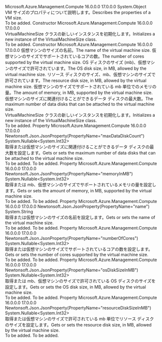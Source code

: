 <Type Name="VirtualMachineSize" FullName="Microsoft.Azure.Management.Compute.Models.VirtualMachineSize">
  <TypeSignature Language="C#" Value="public class VirtualMachineSize" />
  <TypeSignature Language="ILAsm" Value=".class public auto ansi beforefieldinit VirtualMachineSize extends System.Object" />
  <TypeSignature Language="DocId" Value="T:Microsoft.Azure.Management.Compute.Models.VirtualMachineSize" />
  <TypeSignature Language="VB.NET" Value="Public Class VirtualMachineSize" />
  <TypeSignature Language="F#" Value="type VirtualMachineSize = class" />
  <AssemblyInfo>
    <AssemblyName>Microsoft.Azure.Management.Compute</AssemblyName>
    <AssemblyVersion>16.0.0.0</AssemblyVersion>
    <AssemblyVersion>17.0.0.0</AssemblyVersion>
  </AssemblyInfo>
  <Base>
    <BaseTypeName>System.Object</BaseTypeName>
  </Base>
  <Interfaces />
  <Docs>
    <summary>
            <span data-ttu-id="a5c94-101">VM サイズのプロパティについて説明します。</span><span class="sxs-lookup"><span data-stu-id="a5c94-101">Describes the properties of a VM size.</span></span>
            </summary>
    <remarks>To be added.</remarks>
  </Docs>
  <Members>
    <Member MemberName=".ctor">
      <MemberSignature Language="C#" Value="public VirtualMachineSize ();" />
      <MemberSignature Language="ILAsm" Value=".method public hidebysig specialname rtspecialname instance void .ctor() cil managed" />
      <MemberSignature Language="DocId" Value="M:Microsoft.Azure.Management.Compute.Models.VirtualMachineSize.#ctor" />
      <MemberSignature Language="VB.NET" Value="Public Sub New ()" />
      <MemberType>Constructor</MemberType>
      <AssemblyInfo>
        <AssemblyName>Microsoft.Azure.Management.Compute</AssemblyName>
        <AssemblyVersion>16.0.0.0</AssemblyVersion>
        <AssemblyVersion>17.0.0.0</AssemblyVersion>
      </AssemblyInfo>
      <Parameters />
      <Docs>
        <summary>
            <span data-ttu-id="a5c94-102">VirtualMachineSize クラスの新しいインスタンスを初期化します。</span><span class="sxs-lookup"><span data-stu-id="a5c94-102">Initializes a new instance of the VirtualMachineSize class.</span></span>
            </summary>
        <remarks>To be added.</remarks>
      </Docs>
    </Member>
    <Member MemberName=".ctor">
      <MemberSignature Language="C#" Value="public VirtualMachineSize (string name = null, Nullable&lt;int&gt; numberOfCores = null, Nullable&lt;int&gt; osDiskSizeInMB = null, Nullable&lt;int&gt; resourceDiskSizeInMB = null, Nullable&lt;int&gt; memoryInMB = null, Nullable&lt;int&gt; maxDataDiskCount = null);" />
      <MemberSignature Language="ILAsm" Value=".method public hidebysig specialname rtspecialname instance void .ctor(string name, valuetype System.Nullable`1&lt;int32&gt; numberOfCores, valuetype System.Nullable`1&lt;int32&gt; osDiskSizeInMB, valuetype System.Nullable`1&lt;int32&gt; resourceDiskSizeInMB, valuetype System.Nullable`1&lt;int32&gt; memoryInMB, valuetype System.Nullable`1&lt;int32&gt; maxDataDiskCount) cil managed" />
      <MemberSignature Language="DocId" Value="M:Microsoft.Azure.Management.Compute.Models.VirtualMachineSize.#ctor(System.String,System.Nullable{System.Int32},System.Nullable{System.Int32},System.Nullable{System.Int32},System.Nullable{System.Int32},System.Nullable{System.Int32})" />
      <MemberSignature Language="VB.NET" Value="Public Sub New (Optional name As String = null, Optional numberOfCores As Nullable(Of Integer) = null, Optional osDiskSizeInMB As Nullable(Of Integer) = null, Optional resourceDiskSizeInMB As Nullable(Of Integer) = null, Optional memoryInMB As Nullable(Of Integer) = null, Optional maxDataDiskCount As Nullable(Of Integer) = null)" />
      <MemberSignature Language="F#" Value="new Microsoft.Azure.Management.Compute.Models.VirtualMachineSize : string * Nullable&lt;int&gt; * Nullable&lt;int&gt; * Nullable&lt;int&gt; * Nullable&lt;int&gt; * Nullable&lt;int&gt; -&gt; Microsoft.Azure.Management.Compute.Models.VirtualMachineSize" Usage="new Microsoft.Azure.Management.Compute.Models.VirtualMachineSize (name, numberOfCores, osDiskSizeInMB, resourceDiskSizeInMB, memoryInMB, maxDataDiskCount)" />
      <MemberType>Constructor</MemberType>
      <AssemblyInfo>
        <AssemblyName>Microsoft.Azure.Management.Compute</AssemblyName>
        <AssemblyVersion>16.0.0.0</AssemblyVersion>
        <AssemblyVersion>17.0.0.0</AssemblyVersion>
      </AssemblyInfo>
      <Parameters>
        <Parameter Name="name" Type="System.String" />
        <Parameter Name="numberOfCores" Type="System.Nullable&lt;System.Int32&gt;" />
        <Parameter Name="osDiskSizeInMB" Type="System.Nullable&lt;System.Int32&gt;" />
        <Parameter Name="resourceDiskSizeInMB" Type="System.Nullable&lt;System.Int32&gt;" />
        <Parameter Name="memoryInMB" Type="System.Nullable&lt;System.Int32&gt;" />
        <Parameter Name="maxDataDiskCount" Type="System.Nullable&lt;System.Int32&gt;" />
      </Parameters>
      <Docs>
        <param name="name"><span data-ttu-id="a5c94-103">仮想マシンのサイズの名前。</span><span class="sxs-lookup"><span data-stu-id="a5c94-103">The name of the virtual machine size.</span></span></param>
        <param name="numberOfCores"><span data-ttu-id="a5c94-104">仮想マシンのサイズでサポートされているコアの数。</span><span class="sxs-lookup"><span data-stu-id="a5c94-104">The number of cores supported by the virtual machine size.</span></span></param>
        <param name="osDiskSizeInMB"><span data-ttu-id="a5c94-105">OS ディスクのサイズ (mb)、仮想マシンのサイズで許可されています。</span><span class="sxs-lookup"><span data-stu-id="a5c94-105">The OS disk size, in MB, allowed by the virtual machine size.</span></span></param>
        <param name="resourceDiskSizeInMB"><span data-ttu-id="a5c94-106">リソース ディスクのサイズ、mb、仮想マシンのサイズで許可されています。</span><span class="sxs-lookup"><span data-stu-id="a5c94-106">The resource disk size, in MB, allowed by the virtual machine size.</span></span></param>
        <param name="memoryInMB"><span data-ttu-id="a5c94-107">仮想マシンのサイズでサポートされている mb 単位でのメモリの量。</span><span class="sxs-lookup"><span data-stu-id="a5c94-107">The amount of memory, in MB, supported by the virtual machine size.</span></span></param>
        <param name="maxDataDiskCount"><span data-ttu-id="a5c94-108">仮想マシンのサイズに関連付けることができるデータ ディスクの最大数。</span><span class="sxs-lookup"><span data-stu-id="a5c94-108">The maximum number of data disks that can be attached to the virtual machine size.</span></span></param>
        <summary>
            <span data-ttu-id="a5c94-109">VirtualMachineSize クラスの新しいインスタンスを初期化します。</span><span class="sxs-lookup"><span data-stu-id="a5c94-109">Initializes a new instance of the VirtualMachineSize class.</span></span>
            </summary>
        <remarks>To be added.</remarks>
      </Docs>
    </Member>
    <Member MemberName="MaxDataDiskCount">
      <MemberSignature Language="C#" Value="public Nullable&lt;int&gt; MaxDataDiskCount { get; set; }" />
      <MemberSignature Language="ILAsm" Value=".property instance valuetype System.Nullable`1&lt;int32&gt; MaxDataDiskCount" />
      <MemberSignature Language="DocId" Value="P:Microsoft.Azure.Management.Compute.Models.VirtualMachineSize.MaxDataDiskCount" />
      <MemberSignature Language="VB.NET" Value="Public Property MaxDataDiskCount As Nullable(Of Integer)" />
      <MemberSignature Language="F#" Value="member this.MaxDataDiskCount : Nullable&lt;int&gt; with get, set" Usage="Microsoft.Azure.Management.Compute.Models.VirtualMachineSize.MaxDataDiskCount" />
      <MemberType>Property</MemberType>
      <AssemblyInfo>
        <AssemblyName>Microsoft.Azure.Management.Compute</AssemblyName>
        <AssemblyVersion>16.0.0.0</AssemblyVersion>
        <AssemblyVersion>17.0.0.0</AssemblyVersion>
      </AssemblyInfo>
      <Attributes>
        <Attribute>
          <AttributeName>Newtonsoft.Json.JsonProperty(PropertyName="maxDataDiskCount")</AttributeName>
        </Attribute>
      </Attributes>
      <ReturnValue>
        <ReturnType>System.Nullable&lt;System.Int32&gt;</ReturnType>
      </ReturnValue>
      <Docs>
        <summary>
            <span data-ttu-id="a5c94-110">取得または仮想マシンのサイズに関連付けることができるデータ ディスクの最大数を設定します。</span><span class="sxs-lookup"><span data-stu-id="a5c94-110">Gets or sets the maximum number of data disks that can be attached to the virtual machine size.</span></span>
            </summary>
        <value>To be added.</value>
        <remarks>To be added.</remarks>
      </Docs>
    </Member>
    <Member MemberName="MemoryInMB">
      <MemberSignature Language="C#" Value="public Nullable&lt;int&gt; MemoryInMB { get; set; }" />
      <MemberSignature Language="ILAsm" Value=".property instance valuetype System.Nullable`1&lt;int32&gt; MemoryInMB" />
      <MemberSignature Language="DocId" Value="P:Microsoft.Azure.Management.Compute.Models.VirtualMachineSize.MemoryInMB" />
      <MemberSignature Language="VB.NET" Value="Public Property MemoryInMB As Nullable(Of Integer)" />
      <MemberSignature Language="F#" Value="member this.MemoryInMB : Nullable&lt;int&gt; with get, set" Usage="Microsoft.Azure.Management.Compute.Models.VirtualMachineSize.MemoryInMB" />
      <MemberType>Property</MemberType>
      <AssemblyInfo>
        <AssemblyName>Microsoft.Azure.Management.Compute</AssemblyName>
        <AssemblyVersion>16.0.0.0</AssemblyVersion>
        <AssemblyVersion>17.0.0.0</AssemblyVersion>
      </AssemblyInfo>
      <Attributes>
        <Attribute>
          <AttributeName>Newtonsoft.Json.JsonProperty(PropertyName="memoryInMB")</AttributeName>
        </Attribute>
      </Attributes>
      <ReturnValue>
        <ReturnType>System.Nullable&lt;System.Int32&gt;</ReturnType>
      </ReturnValue>
      <Docs>
        <summary>
            <span data-ttu-id="a5c94-111">取得または mb、仮想マシンのサイズでサポートされているメモリの量を設定します。</span><span class="sxs-lookup"><span data-stu-id="a5c94-111">Gets or sets the amount of memory, in MB, supported by the virtual machine size.</span></span>
            </summary>
        <value>To be added.</value>
        <remarks>To be added.</remarks>
      </Docs>
    </Member>
    <Member MemberName="Name">
      <MemberSignature Language="C#" Value="public string Name { get; set; }" />
      <MemberSignature Language="ILAsm" Value=".property instance string Name" />
      <MemberSignature Language="DocId" Value="P:Microsoft.Azure.Management.Compute.Models.VirtualMachineSize.Name" />
      <MemberSignature Language="VB.NET" Value="Public Property Name As String" />
      <MemberSignature Language="F#" Value="member this.Name : string with get, set" Usage="Microsoft.Azure.Management.Compute.Models.VirtualMachineSize.Name" />
      <MemberType>Property</MemberType>
      <AssemblyInfo>
        <AssemblyName>Microsoft.Azure.Management.Compute</AssemblyName>
        <AssemblyVersion>16.0.0.0</AssemblyVersion>
        <AssemblyVersion>17.0.0.0</AssemblyVersion>
      </AssemblyInfo>
      <Attributes>
        <Attribute>
          <AttributeName>Newtonsoft.Json.JsonProperty(PropertyName="name")</AttributeName>
        </Attribute>
      </Attributes>
      <ReturnValue>
        <ReturnType>System.String</ReturnType>
      </ReturnValue>
      <Docs>
        <summary>
            <span data-ttu-id="a5c94-112">取得または仮想マシンのサイズの名前を設定します。</span><span class="sxs-lookup"><span data-stu-id="a5c94-112">Gets or sets the name of the virtual machine size.</span></span>
            </summary>
        <value>To be added.</value>
        <remarks>To be added.</remarks>
      </Docs>
    </Member>
    <Member MemberName="NumberOfCores">
      <MemberSignature Language="C#" Value="public Nullable&lt;int&gt; NumberOfCores { get; set; }" />
      <MemberSignature Language="ILAsm" Value=".property instance valuetype System.Nullable`1&lt;int32&gt; NumberOfCores" />
      <MemberSignature Language="DocId" Value="P:Microsoft.Azure.Management.Compute.Models.VirtualMachineSize.NumberOfCores" />
      <MemberSignature Language="VB.NET" Value="Public Property NumberOfCores As Nullable(Of Integer)" />
      <MemberSignature Language="F#" Value="member this.NumberOfCores : Nullable&lt;int&gt; with get, set" Usage="Microsoft.Azure.Management.Compute.Models.VirtualMachineSize.NumberOfCores" />
      <MemberType>Property</MemberType>
      <AssemblyInfo>
        <AssemblyName>Microsoft.Azure.Management.Compute</AssemblyName>
        <AssemblyVersion>16.0.0.0</AssemblyVersion>
        <AssemblyVersion>17.0.0.0</AssemblyVersion>
      </AssemblyInfo>
      <Attributes>
        <Attribute>
          <AttributeName>Newtonsoft.Json.JsonProperty(PropertyName="numberOfCores")</AttributeName>
        </Attribute>
      </Attributes>
      <ReturnValue>
        <ReturnType>System.Nullable&lt;System.Int32&gt;</ReturnType>
      </ReturnValue>
      <Docs>
        <summary>
            <span data-ttu-id="a5c94-113">取得または仮想マシンのサイズでサポートされているコアの数を設定します。</span><span class="sxs-lookup"><span data-stu-id="a5c94-113">Gets or sets the number of cores supported by the virtual machine size.</span></span>
            </summary>
        <value>To be added.</value>
        <remarks>To be added.</remarks>
      </Docs>
    </Member>
    <Member MemberName="OsDiskSizeInMB">
      <MemberSignature Language="C#" Value="public Nullable&lt;int&gt; OsDiskSizeInMB { get; set; }" />
      <MemberSignature Language="ILAsm" Value=".property instance valuetype System.Nullable`1&lt;int32&gt; OsDiskSizeInMB" />
      <MemberSignature Language="DocId" Value="P:Microsoft.Azure.Management.Compute.Models.VirtualMachineSize.OsDiskSizeInMB" />
      <MemberSignature Language="VB.NET" Value="Public Property OsDiskSizeInMB As Nullable(Of Integer)" />
      <MemberSignature Language="F#" Value="member this.OsDiskSizeInMB : Nullable&lt;int&gt; with get, set" Usage="Microsoft.Azure.Management.Compute.Models.VirtualMachineSize.OsDiskSizeInMB" />
      <MemberType>Property</MemberType>
      <AssemblyInfo>
        <AssemblyName>Microsoft.Azure.Management.Compute</AssemblyName>
        <AssemblyVersion>16.0.0.0</AssemblyVersion>
        <AssemblyVersion>17.0.0.0</AssemblyVersion>
      </AssemblyInfo>
      <Attributes>
        <Attribute>
          <AttributeName>Newtonsoft.Json.JsonProperty(PropertyName="osDiskSizeInMB")</AttributeName>
        </Attribute>
      </Attributes>
      <ReturnValue>
        <ReturnType>System.Nullable&lt;System.Int32&gt;</ReturnType>
      </ReturnValue>
      <Docs>
        <summary>
            <span data-ttu-id="a5c94-114">取得または mb、仮想マシンのサイズで許可されている OS ディスクのサイズを設定します。</span><span class="sxs-lookup"><span data-stu-id="a5c94-114">Gets or sets the OS disk size, in MB, allowed by the virtual machine size.</span></span>
            </summary>
        <value>To be added.</value>
        <remarks>To be added.</remarks>
      </Docs>
    </Member>
    <Member MemberName="ResourceDiskSizeInMB">
      <MemberSignature Language="C#" Value="public Nullable&lt;int&gt; ResourceDiskSizeInMB { get; set; }" />
      <MemberSignature Language="ILAsm" Value=".property instance valuetype System.Nullable`1&lt;int32&gt; ResourceDiskSizeInMB" />
      <MemberSignature Language="DocId" Value="P:Microsoft.Azure.Management.Compute.Models.VirtualMachineSize.ResourceDiskSizeInMB" />
      <MemberSignature Language="VB.NET" Value="Public Property ResourceDiskSizeInMB As Nullable(Of Integer)" />
      <MemberSignature Language="F#" Value="member this.ResourceDiskSizeInMB : Nullable&lt;int&gt; with get, set" Usage="Microsoft.Azure.Management.Compute.Models.VirtualMachineSize.ResourceDiskSizeInMB" />
      <MemberType>Property</MemberType>
      <AssemblyInfo>
        <AssemblyName>Microsoft.Azure.Management.Compute</AssemblyName>
        <AssemblyVersion>16.0.0.0</AssemblyVersion>
        <AssemblyVersion>17.0.0.0</AssemblyVersion>
      </AssemblyInfo>
      <Attributes>
        <Attribute>
          <AttributeName>Newtonsoft.Json.JsonProperty(PropertyName="resourceDiskSizeInMB")</AttributeName>
        </Attribute>
      </Attributes>
      <ReturnValue>
        <ReturnType>System.Nullable&lt;System.Int32&gt;</ReturnType>
      </ReturnValue>
      <Docs>
        <summary>
            <span data-ttu-id="a5c94-115">取得または仮想マシンのサイズで許可されている mb 単位でリソース ディスクのサイズを設定します。</span><span class="sxs-lookup"><span data-stu-id="a5c94-115">Gets or sets the resource disk size, in MB, allowed by the virtual machine size.</span></span>
            </summary>
        <value>To be added.</value>
        <remarks>To be added.</remarks>
      </Docs>
    </Member>
  </Members>
</Type>